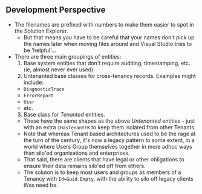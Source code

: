 ﻿

## Development Perspective ##

* The filenames are prefixed with numbers to make them easier to spot 
  in the Solution Explorer.
  * But that means you have to be careful that your names don't pick 
    up the names later when moving files around and Visual Studio tries
    to be 'helpful'...
* There are three main groupings of entities:
  1. Base system entities that don't require auditing, timestamping, etc.  (ie, almost never ever used)
  2. Untenanted base classes for cross-tenancy records. Examples might include:
    * `DiagnosticTrace`
    * `ErrorReport`
    * `User`
    * etc.
  3. Base class for *Tenanted* entities. 
    * These have the same shapes as the above *Untenanted* entities - 
      just with an extra `IHasTenantFK` to keep them isolated from other Tenants.
    * Note that whereas Tenant based architectures used to be the rage at the turn of the century,
      it's now a legacy pattern to some extent, in a world where Users Group themselves together 
      in more adhoc ways than silo'ed organisations and enterprises.
    * That said, there are clients that have legal or other obligations to ensure their data remains
      silo'ed off from others. 
    * The soluton is to keep most users and groups as members of a Tenancy with `Id=Guid.Empty`, with
      the ability to silo off legacy clients if/as need be.

